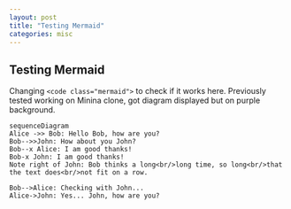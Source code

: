 ```yaml
---
layout: post
title: "Testing Mermaid"
categories: misc
---
```


## Testing Mermaid

Changing `<code class="mermaid">` to check if it works here. Previously tested working on Minina clone, got diagram displayed but on purple background.

<pre><code class="mermaid">sequenceDiagram
Alice -&gt;&gt; Bob: Hello Bob, how are you?
Bob--&gt;&gt;John: How about you John?
Bob--x Alice: I am good thanks!
Bob-x John: I am good thanks!
Note right of John: Bob thinks a long&lt;br/&gt;long time, so long&lt;br/&gt;that the text does&lt;br/&gt;not fit on a row.

Bob--&gt;Alice: Checking with John...
Alice-&gt;John: Yes... John, how are you?
</code></pre>